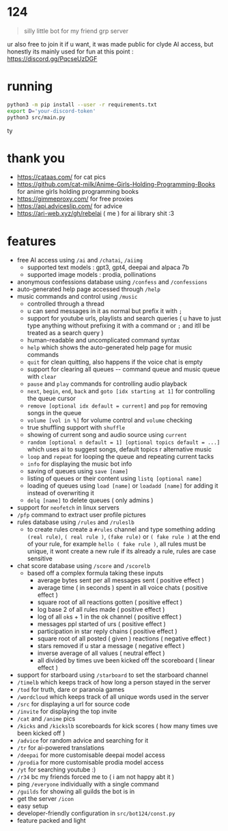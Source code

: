 # 124

> silly little bot for my friend grp server

ur also free to join it if u want, it was made public for clyde AI access,
but honestly its mainly used for fun at this point : <https://discord.gg/PqcseUzDGF>

# running

```sh
python3 -m pip install --user -r requirements.txt
export D='your-discord-token'
python3 src/main.py
```

ty

# thank you

-   https://cataas.com/ for cat pics
-   https://github.com/cat-milk/Anime-Girls-Holding-Programming-Books for anime girls holding programming books
-   https://gimmeproxy.com/ for free proxies
-   https://api.adviceslip.com/ for advice
-   https://ari-web.xyz/gh/rebelai ( me ) for ai library shit :3

# features

-   free AI access using `/ai` and `/chatai`, `/aiimg`
    -   supported text models : gpt3, gpt4, deepai and alpaca 7b
    -   supported image models : prodia, pollinations
-   anonymous confessions database using `/confess` and `/confessions`
-   auto-generated help page accessed through `/help`
-   music commands and control using `/music`
    -   controlled through a thread
    -   u can send messages in it as normal but prefix it with `;`
    -   support for youtube urls, playlists and search queries ( u have to just type anything without prefixing it with a command or `;` and itll be treated as a search query )
    -   human-readable and uncomplicated command syntax
    -   `help` which shows the auto-generated help page for music commands
    -   `quit` for clean quitting, also happens if the voice chat is empty
    -   support for clearing all queues -- command queue and music queue with `clear`
    -   `pause` and `play` commands for controlling audio playback
    -   `next`, `begin`, `end`, `back` and `goto [idx starting at 1]` for controlling the queue cursor
    -   `remove [optional idx default = current]` and `pop` for removing songs in the queue
    -   `volume [vol in %]` for volume control and `volume` checking
    -   true shuffling support with `shuffle`
    -   showing of current song and audio source using `current`
    -   `random [optional n default = 1] [optional topics default = ...]` which uses ai to suggest songs, default topics r alternative music
    -   `loop` and `repeat` for looping the queue and repeating current tacks
    -   `info` for displaying the music bot info
    -   saving of queues using `save [name]`
    -   listing of queues or their content using `listq [optional name]`
    -   loading of queues using `load [name]` or `loadadd [name]` for adding it instead of overwriting it
    -   `delq [name]` to delete queues ( only admins )
-   support for `neofetch` in linux servers
-   `/pfp` command to extract user profile pictures
-   rules database using `/rules` and `/ruleslb`
    -   to create rules create a `#rules` channel and type something
        adding `(real rule)`, `( real rule )`, `(fake rule)` or `( fake rule )`
        at the end of your rule, for example `hello ( fake rule )`,
        all rules must be unique, it wont create a new rule if its already a rule,
        rules are case sensitive
-   chat score database using `/score` and `/scorelb`
    -   based off a complex formula taking these inputs
        -   average bytes sent per all messages sent ( positive effect )
        -   average time ( in seconds ) spent in all voice chats ( positive effect )
        -   square root of all reactions gotten ( positive effect )
        -   log base 2 of all rules made ( positive effect )
        -   log of all `ok`s + 1 in the ok channel ( positive effect )
        -   messages ppl started of urs ( positive effect )
        -   participation in star reply chains ( positive effect )
        -   square root of all posted ( given ) reactions ( negative effect )
        -   stars removed if u star a message ( negative effect )
        -   inverse average of all values ( neutral effect )
        -   all divided by times uve been kicked off the scoreboard ( linear effect )
-   support for starboard using `/starboard` to set the starboard channel
-   `/timelb` which keeps track of how long a person stayed in the server
-   `/tod` for truth, dare or paranoia games
-   `/wordcloud` which keeps track of all unique words used in the server
-   `/src` for displaying a url for source code
-   `/invite` for displaying the top invite
-   `/cat` and `/anime` pics
-   `/kicks` and `/kickslb` scoreboards for kick scores ( how many times uve been kicked off )
-   `/advice` for random advice and searching for it
-   `/tr` for ai-powered translations
-   `/deepai` for more customisable deepai model access
-   `/prodia` for more customisable prodia model access
-   `/yt` for searching youtube :)
-   `/r34` bc my friends forced me to ( i am not happy abt it )
-   ping `/everyone` individually with a single command
-   `/guilds` for showing all guilds the bot is in
-   get the server `/icon`
-   easy setup
-   developer-friendly configuration in `src/bot124/const.py`
-   feature packed and light
